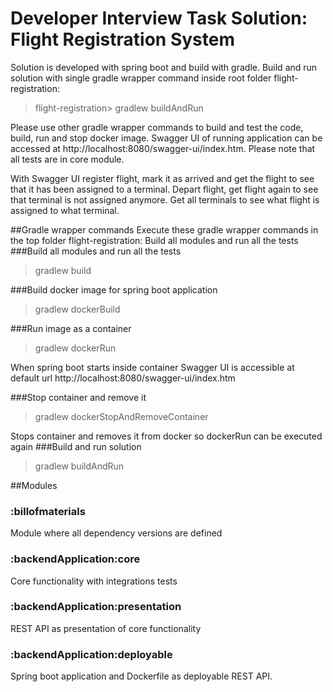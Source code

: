 # Developer Interview Task Solution: Flight Registration System

Solution is developed with spring boot and build with gradle.
Build and run solution with single gradle wrapper command 
inside root folder flight-registration:
> flight-registration> gradlew buildAndRun

Please use other gradle wrapper commands to build and test the code, 
build, run and stop docker image. Swagger UI of running application
can be accessed at http://localhost:8080/swagger-ui/index.htm.
Please note that all tests are in core module.

With Swagger UI register flight, mark it as arrived and get the flight 
to see that it has been assigned to a terminal. Depart flight, get flight
again to see that terminal is not assigned anymore. Get all terminals
to see what flight is assigned to what terminal.

##Gradle wrapper commands
Execute these gradle wrapper commands in the top folder flight-registration:
Build all modules and run all the tests
###Build all modules and run all the tests
> gradlew build
>
###Build docker image for spring boot application
> gradlew dockerBuild
> 
###Run image as a container
> gradlew dockerRun
> 
When spring boot starts inside container Swagger UI
is accessible at default url http://localhost:8080/swagger-ui/index.htm

###Stop container and remove it
> gradlew dockerStopAndRemoveContainer
> 
Stops container and removes it from docker so dockerRun can be executed again
###Build and run solution
> gradlew buildAndRun
>

##Modules
### :billofmaterials
Module where all dependency versions are defined
### :backendApplication:core
Core functionality with integrations tests
### :backendApplication:presentation
REST API as presentation of core functionality
### :backendApplication:deployable
Spring boot application and Dockerfile as deployable REST API.

